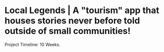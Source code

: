 # Local Legends | A "tourism" app that houses stories never before told outside of small communities! 
Project Timeline: 10 Weeks.
